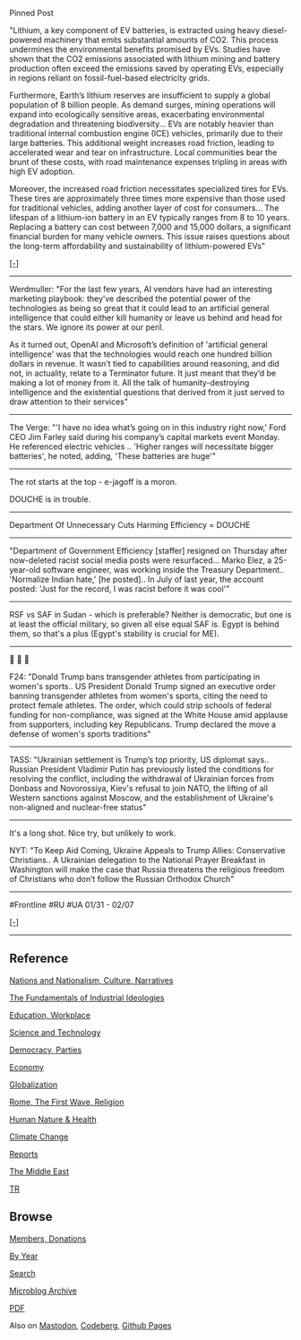 
Pinned Post

"Lithium, a key component of EV batteries, is extracted using heavy
diesel-powered machinery that emits substantial amounts of CO2. This
process undermines the environmental benefits promised by EVs. Studies
have shown that the CO2 emissions associated with lithium mining and
battery production often exceed the emissions saved by operating EVs,
especially in regions reliant on fossil-fuel-based electricity grids.

Furthermore, Earth’s lithium reserves are insufficient to supply a
global population of 8 billion people. As demand surges, mining
operations will expand into ecologically sensitive areas, exacerbating
environmental degradation and threatening biodiversity... EVs are
notably heavier than traditional internal combustion engine (ICE)
vehicles, primarily due to their large batteries. This additional
weight increases road friction, leading to accelerated wear and tear
on infrastructure. Local communities bear the brunt of these costs,
with road maintenance expenses tripling in areas with high EV
adoption.

Moreover, the increased road friction necessitates specialized tires
for EVs. These tires are approximately three times more expensive than
those used for traditional vehicles, adding another layer of cost for
consumers... The lifespan of a lithium-ion battery in an EV typically
ranges from 8 to 10 years. Replacing a battery can cost between 7,000
and 15,000 dollars, a significant financial burden for many vehicle
owners. This issue raises questions about the long-term affordability
and sustainability of lithium-powered EVs"

[[-]](https://www.linkedin.com/pulse/case-hydrogen-over-lithium-powered-evs-j-dean-uwkcc/)

---

Werdmuller: "For the last few years, AI vendors have had an
interesting marketing playbook: they’ve described the potential power
of the technologies as being so great that it could lead to an
artificial general intelligence that could either kill humanity or
leave us behind and head for the stars. We ignore its power at our
peril.

As it turned out, OpenAI and Microsoft’s definition of 'artificial
general intelligence' was that the technologies would reach one
hundred billion dollars in revenue. It wasn’t tied to capabilities
around reasoning, and did not, in actuality, relate to a Terminator
future. It just meant that they’d be making a lot of money from
it. All the talk of humanity-destroying intelligence and the
existential questions that derived from it just served to draw
attention to their services"

---

The Verge: "'I have no idea what’s going on in this industry right
now,' Ford CEO Jim Farley said during his company’s capital markets
event Monday. He referenced electric vehicles .. 'Higher ranges will
necessitate bigger batteries', he noted, adding, 'These batteries are
huge'"

---

The rot starts at the top - e-jagoff is a moron.

DOUCHE is in trouble.

---

Department Of Unnecessary Cuts Harming Efficiency = DOUCHE

---

"Department of Government Efficiency [staffer] resigned on Thursday
after now-deleted racist social media posts were resurfaced... Marko
Elez, a 25-year-old software engineer, was working inside the Treasury
Department.. 'Normalize Indian hate,' [he posted].. In July of last
year, the account posted: 'Just for the record, I was racist before it
was cool'"

---

RSF vs SAF in Sudan - which is preferable? Neither is democratic, but
one is at least the official military, so given all else equal SAF
is. Egypt is behind them, so that's a plus (Egypt's stability is
crucial for ME).

---

👏 👏 👏 

F24: "Donald Trump bans transgender athletes from participating in
women's sports.. US President Donald Trump signed an executive order
banning transgender athletes from women's sports, citing the need to
protect female athletes. The order, which could strip schools of
federal funding for non-compliance, was signed at the White House amid
applause from supporters, including key Republicans. Trump declared
the move a defense of women's sports traditions"

---

TASS: "Ukrainian settlement is Trump’s top priority, US diplomat
says.. Russian President Vladimir Putin has previously listed the
conditions for resolving the conflict, including the withdrawal of
Ukrainian forces from Donbass and Novorossiya, Kiev's refusal to join
NATO, the lifting of all Western sanctions against Moscow, and the
establishment of Ukraine's non-aligned and nuclear-free status"

---

It's a long shot. Nice try, but unlikely to work.

NYT: "To Keep Aid Coming, Ukraine Appeals to Trump Allies:
Conservative Christians.. A Ukrainian delegation to the National
Prayer Breakfast in Washington will make the case that Russia
threatens the religious freedom of Christians who don’t follow the
Russian Orthodox Church"

---

\#Frontline #RU #UA 01/31 - 02/07

[[-]](mbl/2025/ukrdata/map06.html)

---

## Reference

[Nations and Nationalism, Culture, Narratives](0119/2013/02/nations-and-nationalism.html)

[The Fundamentals of Industrial Ideologies](0119/2011/04/fundamentals-of-industrial-ideologies.html)

[Education, Workplace](0119/2017/09/education-workplace.html)

[Science and Technology](0119/2018/09/science-technology.html)

[Democracy, Parties](0119/2016/11/democracy.html)

[Economy](2021/01/economy.html)

[Globalization](0119/2018/09/globalization.html)

[Rome, The First Wave, Religion](0119/2017/12/rome.html)

[Human Nature & Health](2020/07/human-nature.html)

[Climate Change](2022/01/climate.html)

[Reports](2021/01/reports.html)

[The Middle East](0119/2019/07/middleeast.html)

[TR](../tr/index.html)

## Browse

[Members, Donations](2022/08/members.html)

[By Year](years.html)

[Search](https://muratk5n.github.io/thirdwave/en/search.html)

[Microblog Archive](mbl/index.html)

[PDF](https://www.dropbox.com/scl/fi/8kl0sla1booo83zeb28dn/tw-all.pdf?rlkey=p9r319p8jbzak5du3dasju05y&st=28wknfsp&raw=1)

Also on 
[Mastodon](https://fosstodon.org/@muratk5n),
[Codeberg](https://muratk5n.codeberg.page/en/),
[Github Pages](https://muratk5n.github.io/thirdwave/en/)
